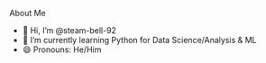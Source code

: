 About Me
<br>
- 👋 Hi, I’m @steam-bell-92
- 🌱 I’m currently learning Python for Data Science/Analysis & ML
- 😄 Pronouns: He/Him

<!---
steam-bell-92/steam-bell-92 is a ✨ special ✨ repository because its `README.md` (this file) appears on your GitHub profile.
You can click the Preview link to take a look at your changes.
--->
